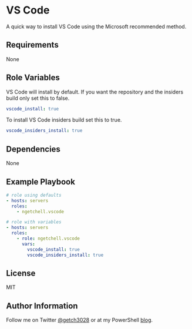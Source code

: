 VS Code
=========

A quick way to install VS Code using the Microsoft recommended method.

Requirements
------------

None

Role Variables
--------------

VS Code will install by default. If you want the repository and the insiders build only set this to false.

```yaml
vscode_install: true
```

To install VS Code insiders build set this to true.

```yaml
vscode_insiders_install: true
```

Dependencies
------------

None

Example Playbook
----------------

```yaml
# role using defaults
- hosts: servers
  roles:
    - ngetchell.vscode

# role with variables
- hosts: servers
  roles:
    - role: ngetchell.vscode
      vars:
        vscode_install: true
        vscode_insiders_install: true
```

License
-------

MIT

Author Information
------------------

Follow me on Twitter [@getch3028](https://twitter.com/getch3028) or at my PowerShell [blog](https://powershell.getchell.org).
